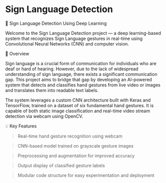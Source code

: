 # Sign Language Detection
👋 Sign Language Detection Using Deep Learning

Welcome to the Sign Language Detection project — a deep learning-based system that recognizes Sign Language gestures in real-time using Convolutional Neural Networks (CNN) and computer vision.

📌 Overview

Sign language is a crucial form of communication for individuals who are deaf or hard of hearing. However, due to the lack of widespread understanding of sign language, there exists a significant communication gap. This project aims to bridge that gap by developing an AI-powered system that detects and classifies hand gestures from live video or images and translates them into readable text labels.

The system leverages a custom CNN architecture built with Keras and TensorFlow, trained on a dataset of six fundamental hand gestures. It is capable of both static image classification and real-time video stream detection via webcam using OpenCV.

💡 Key Features

> Real-time hand gesture recognition using webcam

> CNN-based model trained on grayscale gesture images

> Preprocessing and augmentation for improved accuracy

> Output display of classified gesture labels

> Modular code structure for easy experimentation and deployment
